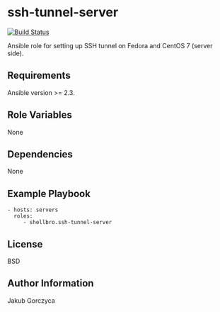 ssh-tunnel-server
=================

[![Build Status](https://travis-ci.org/shellbro/ansible-role-ssh-tunnel-server.svg?branch=master)](https://travis-ci.org/shellbro/ansible-role-ssh-tunnel-server)

Ansible role for setting up SSH tunnel on Fedora and CentOS 7 (server side).

Requirements
------------

Ansible version >= 2.3.

Role Variables
--------------

None

Dependencies
------------

None

Example Playbook
----------------

    - hosts: servers
      roles:
         - shellbro.ssh-tunnel-server

License
-------

BSD

Author Information
------------------

Jakub Gorczyca
